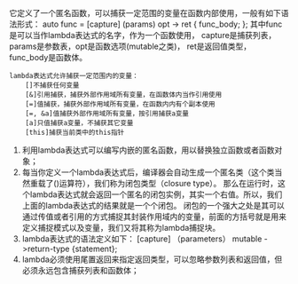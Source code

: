 它定义了一个匿名函数，可以捕获一定范围的变量在函数内部使用，一般有如下语法形式：
auto func = [capture] (params) opt -> ret { func_body; };
其中func是可以当作lambda表达式的名字，作为一个函数使用，
capture是捕获列表，params是参数表，opt是函数选项(mutable之类)， ret是返回值类型，func_body是函数体。
```
lambda表达式允许捕获一定范围内的变量：
	[]不捕获任何变量
	[&]引用捕获，捕获外部作用域所有变量，在函数体内当作引用使用
	[=]值捕获，捕获外部作用域所有变量，在函数内内有个副本使用
	[=, &a]值捕获外部作用域所有变量，按引用捕获a变量
	[a]只值捕获a变量，不捕获其它变量
	[this]捕获当前类中的this指针
```
1) 利用lambda表达式可以编写内嵌的匿名函数，用以替换独立函数或者函数对象；
2) 每当你定义一个lambda表达式后，编译器会自动生成一个匿名类（这个类当然重载了()运算符），我们称为闭包类型（closure type）。
那么在运行时，这个lambda表达式就会返回一个匿名的闭包实例，其实一个右值。所以，我们上面的lambda表达式的结果就是一个个闭包。
闭包的一个强大之处是其可以通过传值或者引用的方式捕捉其封装作用域内的变量，前面的方括号就是用来定义捕捉模式以及变量，我们又将其称为lambda捕捉块。
3) lambda表达式的语法定义如下：
[capture] （parameters） mutable ->return-type {statement};
4) lambda必须使用尾置返回来指定返回类型，可以忽略参数列表和返回值，但必须永远包含捕获列表和函数体；